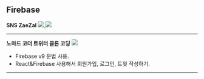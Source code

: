 ## Firebase

<b>SNS ZaeZal</b>
<a href="https://github.com/Sweet-Pumpkin/react-zaezal">
  <img src="https://img.shields.io/badge/CODE-000000?style=flat-square&logo=CodersRank&logoColor=FFFFFF"/>
</a>
<a href="https://app.netlify.com/sites/enchanting-horse-f2f1b7/overview">
  <img src="https://img.shields.io/badge/LINK-00C7B7?style=flat-square&logo=Netlify&logoColor=FFFFFF"/>
</a>

---

<b>노마드 코더 트위터 클론 코딩</b>
<a href="https://github.com/Sweet-Pumpkin/react-twitter/tree/clone-coding">
  <img src="https://img.shields.io/badge/CODE-000000?style=flat-square&logo=CodersRank&logoColor=FFFFFF"/>
</a>

  - Firebase v9 문법 사용.
  - React&Firebase 사용해서 회원가입, 로그인, 트윗 작성하기.

---